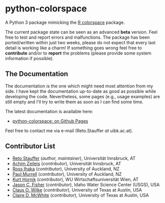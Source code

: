 python-colorspace
=================

A Python 3 package mimicking the
[R colorspace](https://cran.r-project.org/package=colorspace) package.

The current package state can be seen as an advanced **beta** version. Feel free to
test and report errors and malfunctions. The package has been ported/written
within just two weeks, please do not expect that every last detail is working
like a charm! If something goes wrong feel free to **contribute** and/or to
**report** the problems (please provide some system information if possible).

The Documentation
-----------------

The documentation is the one which might need most attention from my side.
I have kept the documentation up-to-date as good as possible while developing
the code. Nevertheless, some pages (e.g., usage examples) are still empty and
I'll try to write them as soon as I can find some time.

The latest documentation is available here:

* [python-colorspace: on Github Pages](https://retostauffer.github.io/python-colorspace/)

Feel free to contact me via e-mail (Reto.Stauffer _at_ uibk.ac.at).

Contributor List
----------------

* [Reto Stauffer](https://retostauffer.org) (_author, maintainer_), Universität Innsbruck, AT
* [Achim Zeileis](https://eeecon.uibk.ac.at:~/zeileis) (_contributor_), Universität Innsbruck, AT
* [Ross Ihaka](https://www.stat.auckland.ac.nz/~ihaka/) (_contributor_), University of Auckland, NZ
* [Paul Murrell](https://www.stat.auckland.ac.nz/~paul/) (_contributor_), University of Auckland, NZ
* [Kurt Hornik](http://statmath.wu.ac.at/~hornik/) (_contributor_), WU Wirtschaftsuniversität Wien, AT
* [Jason C. Fisher](https://www.usgs.gov/staff-profiles/jason-c-fisher) (_contributor_), Idaho Water Science Center (USGS), USA
* [Claus O. Wilke](http://wilkelab.org/) (_contributor_), University of Texas at Austin, USA
* [Claire D. McWhite](http://clairemcwhite.github.io/) (_contributor_), University of Texas at Austin, USA




